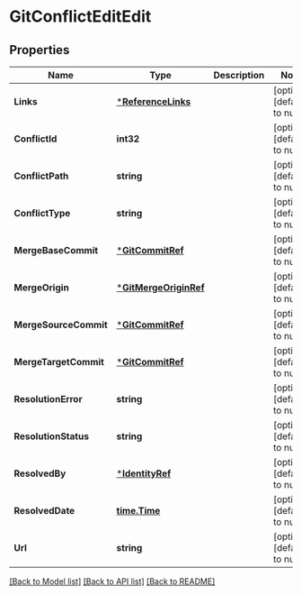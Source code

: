 # GitConflictEditEdit

## Properties
Name | Type | Description | Notes
------------ | ------------- | ------------- | -------------
**Links** | [***ReferenceLinks**](ReferenceLinks.md) |  | [optional] [default to null]
**ConflictId** | **int32** |  | [optional] [default to null]
**ConflictPath** | **string** |  | [optional] [default to null]
**ConflictType** | **string** |  | [optional] [default to null]
**MergeBaseCommit** | [***GitCommitRef**](GitCommitRef.md) |  | [optional] [default to null]
**MergeOrigin** | [***GitMergeOriginRef**](GitMergeOriginRef.md) |  | [optional] [default to null]
**MergeSourceCommit** | [***GitCommitRef**](GitCommitRef.md) |  | [optional] [default to null]
**MergeTargetCommit** | [***GitCommitRef**](GitCommitRef.md) |  | [optional] [default to null]
**ResolutionError** | **string** |  | [optional] [default to null]
**ResolutionStatus** | **string** |  | [optional] [default to null]
**ResolvedBy** | [***IdentityRef**](IdentityRef.md) |  | [optional] [default to null]
**ResolvedDate** | [**time.Time**](time.Time.md) |  | [optional] [default to null]
**Url** | **string** |  | [optional] [default to null]

[[Back to Model list]](../README.md#documentation-for-models) [[Back to API list]](../README.md#documentation-for-api-endpoints) [[Back to README]](../README.md)


